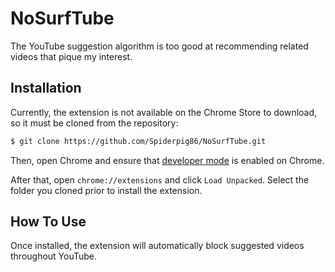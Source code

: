 # NoSurfTube

The YouTube suggestion algorithm is too good at recommending related videos that pique my interest.

## Installation

Currently, the extension is not available on the Chrome Store to download, so it must be cloned from the repository:

```sh
$ git clone https://github.com/Spiderpig86/NoSurfTube.git
```

Then, open Chrome and ensure that [developer mode](https://developer.chrome.com/extensions/faq) is enabled on Chrome.

After that, open `chrome://extensions` and click `Load Unpacked`. Select the folder you cloned prior to install the extension.

## How To Use

Once installed, the extension will automatically block suggested videos throughout YouTube.